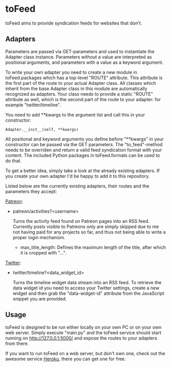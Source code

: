 toFeed
======
toFeed aims to provide syndication feeds for websites that don't.


Adapters
--------
Parameters are passed via GET-parameters and used to instantiate the Adapter
class instance. Parameters without a value are interpreted as positional
arguments, and parameters with a value as a keyword argument.

To write your own adapter you need to create a new module in toFeed.packages
which has a top-level "ROUTE" attribute. This attribute is the first part
of the route to your actual Adapter class. All classes which inherit from the
base Adapter class in this module are automatically recognized as adapters.
Your class needs to provide a static "ROUTE" attribute as well, which is the
second part of the route to your adapter: for example "twitter/timeline".

You need to add \*\*kwargs to the argument list and call this in your
constructor:

    Adapter.__init__(self, **kwargs)

All positional and keyword arguments you define before "\*\*kwargs" in your
constructor can be passed via the GET parameters. The "to_feed"-method needs to
be overriden and return a valid feed syndication format with your content. The
included Python packages in toFeed.formats can be used to do that.

To get a better idea, simply take a look at the already existing adapters. If
you create your own adapter I'd be happy to add it to this repository.

Listed below are the currently existing adapters, their routes and the
parameters they accept:


[Patreon](http://patreon.com/):

  - patreon/activities?\<username\>

    Turns the activity feed found on Patreon pages into an RSS feed.
    Currently posts visible to Patreons only are simply skipped due to me
    not having paid for any projects so far, and thus not being able to write
    a proper login mechanism.

    - max_title_length: Defines the maximum length of the title, after which
      it is cropped with "...".


[Twitter](http://twitter.com/):

  - twitter/timeline?\<data_widget_id\>

    Turns the timeline widget data stream into an RSS feed. To retrieve the
    data widget id you need to access your Twitter settings, create a new
    widget and then grab the "data-widget-id" attribute from the JavaScript
    snippet you are provided.


Usage
-----
toFeed is designed to be run either locally on your own PC or on your own
web server. Simply execute "main.py" and the toFeed service should start
running on http://127.0.0.1:5000/ and expose the routes to your adapters
from there.

If you want to run toFeed on a web server, but don't own one, check out the
awesome service [Heroku](http://heroku.com/), there you can get one for free.
